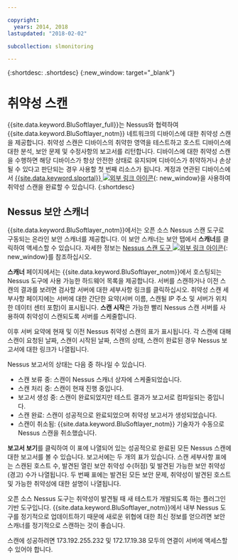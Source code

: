 ```yaml
---

copyright:
  years: 2014, 2018
lastupdated: "2018-02-02"

subcollection: slmonitoring

---
```


{:shortdesc: .shortdesc}
{:new_window: target="_blank"}

# 취약성 스캔
{{site.data.keyword.BluSoftlayer_full}}는 Nessus와 협력하여 {{site.data.keyword.BluSoftlayer_notm}} 네트워크의 디바이스에 대한 취약성 스캔을 제공합니다.  취약성 스캔은 디바이스의 취약한 영역을 테스트하고 호스트 디바이스에 대한 분석, 보안 문제 및 수정사항의 보고서를 리턴합니다.  디바이스에 대한 취약성 스캔을 수행하면 해당 디바이스가 항상 안전한 상태로 유지되며 디바이스가 취약하거나 손상될 수 있다고 판단되는 경우 사용할 첫 번째 리소스가 됩니다.  계정과 연관된 디바이스에서 [{{site.data.keyword.slportal}} ![외부 링크 아이콘](../../icons/launch-glyph.svg "외부 링크 아이콘")](https://control.softlayer.com/){: new_window}을 사용하여 취약성 스캔을 완료할 수 있습니다.
{:shortdesc}

## Nessus 보안 스캐너
{{site.data.keyword.BluSoftlayer_notm}}에서는 오픈 소스 Nessus 스캔 도구로 구동되는 온라인 보안 스캐너를 제공합니다. 이 보안 스캐너는 보안 탭에서 **스캐너**를 클릭하여 액세스할 수 있습니다. 자세한 정보는 [Nessus 스캔 도구 ![외부 링크 아이콘](../../icons/launch-glyph.svg "외부 링크 아이콘")](http://www.nessus.org/nessus/){: new_window}를 참조하십시오.

**스캐너** 페이지에서는 {{site.data.keyword.BluSoftlayer_notm}}에서 호스팅되는 Nessus 도구에 사용 가능한 하드웨어 목록을 제공합니다. 서버를 스캔하거나 이전 스캔의 결과를 보려면 검사할 서버에 대한 세부사항 링크를 클릭하십시오. 취약성 스캔 세부사항 페이지에는 서버에 대한 간단한 요약(서버 이름, 스캔될 IP 주소 및 서버가 위치한 데이터 센터 포함)이 표시됩니다. **스캔 시작**은 가능한 빨리 Nessus 스캔 서버를 사용하여 취약성이 스캔되도록 서버를 스케줄합니다.

이후 서버 요약에 현재 및 이전 Nessus 취약성 스캔의 표가 표시됩니다. 각 스캔에 대해 스캔이 요청된 날짜, 스캔이 시작된 날짜, 스캔의 상태, 스캔이 완료된 경우 Nessus 보고서에 대한 링크가 나열됩니다.

Nessus 보고서의 상태는 다음 중 하나일 수 있습니다.

* 스캔 보류 중: 스캔이 Nessus 스캐너 상자에 스케줄되었습니다.
* 스캔 처리 중: 스캔이 현재 진행 중입니다.
* 보고서 생성 중: 스캔이 완료되었지만 테스트 결과가 보고서로 컴파일되는 중입니다.
* 스캔 완료: 스캔이 성공적으로 완료되었으며 취약성 보고서가 생성되었습니다.
* 스캔이 취소됨: {{site.data.keyword.BluSoftlayer_notm}} 기술자가 수동으로 Nessus 스캔을 취소했습니다.

**보고서 보기**를 클릭하여 이 표에 나열되어 있는 성공적으로 완료된 모든 Nessus 스캔에 대한 보고서를 볼 수 있습니다. 보고서에는 두 개의 표가 있습니다. 스캔 세부사항 표에는 스캔된 호스트 수, 발견된 열린 보안 취약성 수(허점) 및 발견된 가능한 보안 취약성(경고) 수가 나열됩니다. 두 번째 표에는 발견된 모든 보안 문제, 취약성이 발견된 호스트 및 가능한 취약성에 대한 설명이 나열됩니다.

오픈 소스 Nessus 도구는 취약성이 발견될 때 새 테스트가 개발되도록 하는 플러그인 기반 도구입니다. {{site.data.keyword.BluSoftlayer_notm}}에서 내부 Nessus 도구를 정기적으로 업데이트하기 때문에 새로운 위협에 대한 최신 정보를 얻으려면 보안 스캐너를 정기적으로 스캔하는 것이 좋습니다.

스캔에 성공하려면 173.192.255.232 및 172.17.19.38 모두의 연결이 서버에 액세스할 수 있어야 합니다.

